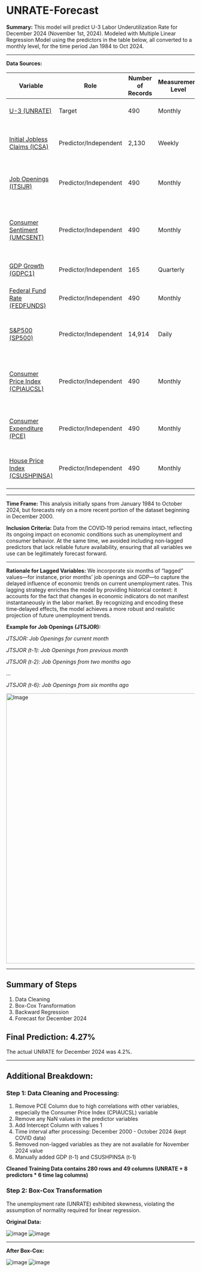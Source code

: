 # UNRATE-Forecast
**Summary:** This model will predict U-3 Labor Underutilization Rate for December 2024 (November 1st, 2024). Modeled with Multiple Linear Regression Model using the predictors in the table below, all converted to a monthly level, for the time period Jan 1984 to Oct 2024.

---

**Data Sources:**

| Variable | Role | Number of Records | Measurement Level | Metadata |
|----------|------|------------------|-------------------|----------|
| [U-3 (UNRATE)](https://fred.stlouisfed.org/series/UNRATE) | Target | 490 | Monthly | U-3 Unemployment Rate |
| [Initial Jobless Claims (ICSA)](https://fred.stlouisfed.org/series/ICSA) | Predictor/Independent | 2,130 | Weekly | The number of new unemployment claims filed each week. |
| [Job Openings (ITSIJR)](https://fred.stlouisfed.org/series/ITSIJR) | Predictor/Independent | 490 | Monthly | The number of available jobs that employers are trying to fill. |
| [Consumer Sentiment (UMCSENT)](https://fred.stlouisfed.org/series/UMCSENT) | Predictor/Independent | 490 | Monthly | A measure of consumer confidence and expectations about the economy. |
| [GDP Growth (GDPC1)](https://fred.stlouisfed.org/series/GDPC1) | Predictor/Independent | 165 | Quarterly | The rate of growth of the economy. |
| [Federal Fund Rate (FEDFUNDS)](https://fred.stlouisfed.org/series/FEDFUNDS) | Predictor/Independent | 490 | Monthly | The interest rate set by the Federal Reserve. |
| [S&P500 (SP500)](https://fred.stlouisfed.org/series/SP500) | Predictor/Independent | 14,914 | Daily | A stock market index that can reflect overall economic health. |
| [Consumer Price Index (CPIAUCSL)](https://fred.stlouisfed.org/series/CPIAUCSL) | Predictor/Independent | 490 | Monthly | A measure of inflation or the change in the price level of a basket of goods and services. |
| [Consumer Expenditure (PCE)](https://fred.stlouisfed.org/series/PCE) | Predictor/Independent | 490 | Monthly | The total value of goods and services consumed by households. |
| [House Price Index (CSUSHPINSA)](https://fred.stlouisfed.org/series/CSUSHPINSA) | Predictor/Independent | 490 | Monthly | A measure of changes in the prices of residential homes. |

---

**Time Frame:**
This analysis initially spans from January 1984 to October 2024, but forecasts rely on a more recent portion of the dataset beginning in December 2000.

**Inclusion Criteria:**
Data from the COVID‐19 period remains intact, reflecting its ongoing impact on economic conditions such as unemployment and consumer behavior. At the same time, we avoided including non‐lagged predictors that lack reliable future availability, ensuring that all variables we use can be legitimately forecast forward.

---

**Rationale for Lagged Variables:**
We incorporate six months of “lagged” values—for instance, prior months’ job openings and GDP—to capture the delayed influence of economic trends on current unemployment rates. This lagging strategy enriches the model by providing historical context: it accounts for the fact that changes in economic indicators do not manifest instantaneously in the labor market. By recognizing and encoding these time‐delayed effects, the model achieves a more robust and realistic projection of future unemployment trends.

**Example for Job Openings (JTSJOR):**

*JTSJOR: Job Openings for current month*

*JTSJOR (t-1): Job Openings from previous month*

*JTSJOR (t-2): Job Openings from two months ago*

*…*

*JTSJOR (t-6): Job Openings from six months ago*

<img width="721" alt="Image" src="https://github.com/user-attachments/assets/bc32ceb7-aa76-4fe0-8708-6188e51fb35e" />

---

## Summary of Steps
1. Data Cleaning
2. Box-Cox Transformation
3. Backward Regression
4. Forecast for December 2024

## Final Prediction: 4.27%
The actual UNRATE for December 2024 was 4.2%.

---

## Additional Breakdown:
### Step 1: Data Cleaning and Processing:
1. Remove PCE Column due to high correlations with other variables, especially the Consumer Price Index (CPIAUCSL) variable
2. Remove any NaN values in the predictor variables
3. Add Intercept Column with values 1
4. Time interval after processing: December 2000 - October 2024 (kept COVID data)
5. Removed non-lagged variables as they are not available for November 2024 value
6. Manually added GDP (t-1) and CSUSHPINSA (t-1) 

**Cleaned Training Data contains 280 rows and 49 columns (UNRATE + 8 predictors * 6 time lag columns)**

### Step 2: Box-Cox Transformation
The unemployment rate (UNRATE) exhibited skewness, violating the assumption of normality required for linear regression.

**Original Data:**

![image](https://github.com/user-attachments/assets/4a17cfa9-8619-4c8f-8207-ebc12decda9f)
![image](https://github.com/user-attachments/assets/92d0a612-87ae-406e-a524-2da534cd852a)



---

**After Box-Cox:**

![image](https://github.com/user-attachments/assets/4f9faada-a607-47ce-9ff5-1d1f5f74957f)
![image](https://github.com/user-attachments/assets/6f80886b-a45b-4085-b1cd-3b52d0d1d186)









